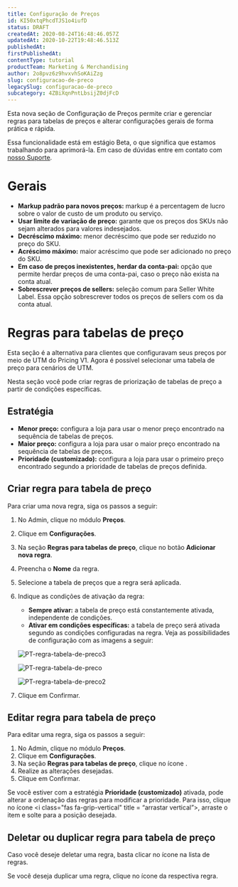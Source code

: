 ```yaml
---
title: Configuração de Preços
id: KI50xtqPhcdTJS1o4iufD
status: DRAFT
createdAt: 2020-08-24T16:48:46.057Z
updatedAt: 2020-10-22T19:48:46.513Z
publishedAt: 
firstPublishedAt: 
contentType: tutorial
productTeam: Marketing & Merchandising
author: 2o8pvz6z9hvxvhSoKAiZzg
slug: configuracao-de-preco
legacySlug: configuracao-de-preco
subcategory: 4ZBiXqnPntLbsijZ0djFcD
---
```


Esta nova seção de Configuração de Preços permite criar e gerenciar regras para tabelas de preços e alterar configurações gerais de forma prática e rápida. 

Essa funcionalidade está em estágio Beta, o que significa que estamos trabalhando para aprimorá-la. Em caso de dúvidas entre em contato com [nosso Suporte](https://help-tickets.vtex.com/smartlink/sso/login/zendesk?brand_id=144968&locale_id=1&return_to=https%3A%2F%2Fsupport.vtex.com%2Fhc%2Fen-us%2Frequests&timestamp=1597160167).

# Gerais

- **Markup padrão para novos preços:** markup é a percentagem de lucro sobre o valor de custo de um produto ou serviço.
- **Usar limite de variação de preço:** garante que os preços dos SKUs não sejam alterados para valores indesejados. 
- **Decréscimo máximo:** menor decréscimo que pode ser reduzido no preço do SKU.
- **Acréscimo máximo:** maior acréscimo que pode ser adicionado no preço do SKU.
- **Em caso de preços inexistentes, herdar da conta-pai:** opção que permite herdar preços de uma conta-pai, caso o preço não exista na conta atual.
- **Sobrescrever preços de sellers:** seleção comum para Seller White Label. Essa opção sobrescrever todos os preços de sellers com os da conta atual.

# Regras para tabelas de preço

<div class = “alert alert-warning”>
<p>Esta seção é a alternativa para clientes que configuravam seus preços por meio de UTM do Pricing V1. Agora é possível selecionar uma tabela de preço para cenários de UTM.</p>
</div>

Nesta seção você pode criar regras de priorização de tabelas de preço a partir de condições específicas.

## Estratégia

- **Menor preço:** configura a loja para usar o menor preço encontrado na sequência de tabelas de preços.
- **Maior preço:** configura a loja para usar o maior preço encontrado na sequência de tabelas de preços.
- **Prioridade (customizado):** configura a loja para usar o primeiro preço encontrado segundo a prioridade de tabelas de preços definida.

## Criar regra para tabela de preço
Para criar uma nova regra, siga os passos a seguir:

1. No Admin, clique no módulo **Preços**.
2. Clique em **Configurações**.
3. Na seção **Regras para tabelas de preço**, clique no botão **Adicionar nova regra**.
4. Preencha o **Nome** da regra.
5. Selecione a tabela de preços que a regra será aplicada. 
6. Indique as condições de ativação da regra:
    - **Sempre ativar:** a tabela de preço está constantemente ativada, independente de condições.
    - **Ativar em condições específicas:** a tabela de preço será ativada segundo as condições configuradas na regra. Veja as possibilidades de configuração com as imagens a seguir:
    
    ![PT-regra-tabela-de-preco3](//images.ctfassets.net/alneenqid6w5/45Vklz3dKi6SH0o1Rcz33I/93beeac027a6f9ab037f348a63d2ba03/PT-regra-tabela-de-preco3.png)
    
    ![PT-regra-tabela-de-preco](//images.ctfassets.net/alneenqid6w5/3ClC00TNkMXFIgflRdepP/d46d2298cf13f37cbbbd71acca0d39ae/PT-regra-tabela-de-preco.png)
  
    ![PT-regra-tabela-de-preco2](//images.ctfassets.net/alneenqid6w5/3M4QVimY2pgh2NBuuO9u7s/3aa68e1602f16548be024f29448fa21a/PT-regra-tabela-de-preco2.png)
    
7. Clique em Confirmar.

## Editar regra para tabela de preço

Para editar uma regra, siga os passos a seguir:

1. No Admin, clique no módulo **Preços**.
2. Clique em **Configurações**.
3. Na seção **Regras para tabelas de preço**, clique no ícone <i class="fas fa-pen"></i>.
4. Realize as alterações desejadas.
5. Clique em Confirmar.

Se você estiver com a estratégia **Prioridade (customizado)** ativada, pode alterar a ordenação das regras para modificar a prioridade. Para isso, clique no ícone <i class="fas fa-grip-vertical" title = “arrastar vertical”></i>, arraste o item e solte para a posição desejada.

## Deletar ou duplicar regra para tabela de preço

Caso você deseje deletar uma regra, basta clicar no ícone <i class="far fa-trash-alt" title = “lixeira”></i> na lista de regras. 

Se você deseja duplicar uma regra, clique no ícone <i class="far fa-clone"></i> da respectiva regra.
    
    
    
